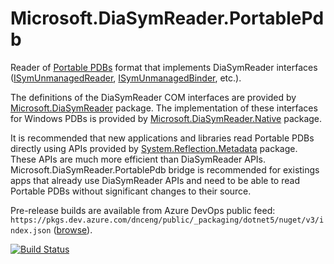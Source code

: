 # Microsoft.DiaSymReader.PortablePdb

Reader of [Portable PDBs](https://github.com/dotnet/core/blob/main/Documentation/diagnostics/portable_pdb.md) format that implements DiaSymReader interfaces ([ISymUnmanagedReader](https://msdn.microsoft.com/en-us/library/ms232131.aspx), [ISymUnmanagedBinder](https://msdn.microsoft.com/en-us/library/ms232451.aspx), etc.).

The definitions of the DiaSymReader COM interfaces are provided by [Microsoft.DiaSymReader](https://www.nuget.org/packages/Microsoft.DiaSymReader) package.
The implementation of these interfaces for Windows PDBs is provided by [Microsoft.DiaSymReader.Native](https://www.nuget.org/packages/Microsoft.DiaSymReader.Native) package. 

It is recommended that new applications and libraries read Portable PDBs directly using APIs provided by [System.Reflection.Metadata](https://www.nuget.org/packages/System.Reflection.Metadata) package. These APIs are much more efficient than DiaSymReader APIs. Microsoft.DiaSymReader.PortablePdb bridge is recommended for existings apps that already use DiaSymReader APIs and need to be able to read Portable PDBs without significant changes to their source.

Pre-release builds are available from Azure DevOps public feed: `https://pkgs.dev.azure.com/dnceng/public/_packaging/dotnet5/nuget/v3/index.json` ([browse](https://dev.azure.com/dnceng/public/_packaging?_a=feed&feed=dotnet5)).

[![Build Status](https://dnceng.visualstudio.com/public/_apis/build/status/SymReaderPortable%20PR?branchName=main)](https://dnceng.visualstudio.com/public/_build/latest?definitionId=296?branchName=main)
